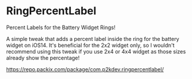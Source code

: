 # RingPercentLabel
 Percent Labels for the Battery Widget Rings!

A simple tweak that adds a percent label inside the ring for the battery widget on iOS14. It's beneficial for the 2x2 widget only, so I wouldn't recommend using this tweak if you use 2x4 or 4x4 widget as those sizes already show the percentage!

https://repo.packix.com/package/com.p2kdev.ringpercentlabel/
